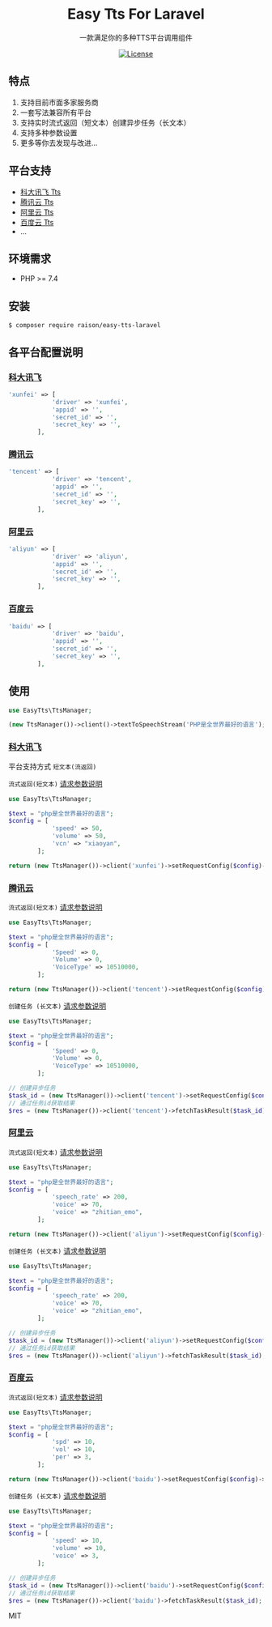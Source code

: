 <h1 align="center">Easy Tts For Laravel</h1>

<p align="center"> 一款满足你的多种TTS平台调用组件</p>

<p align="center">
<a href="https://packagist.org/packages/raison/easy-tts-laravel"><img src="https://poser.pugx.org/overtrue/easy-sms/license" alt="License"></a>
</p>


## 特点

1. 支持目前市面多家服务商
1. 一套写法兼容所有平台
1. 支持实时流式返回（短文本）创建异步任务（长文本）
1. 支持多种参数设置
1. 更多等你去发现与改进...

## 平台支持

- [科大讯飞 Tts](https://www.xfyun.cn/services/online_tts)
- [腾讯云 Tts](https://cloud.tencent.com/product/tts)
- [阿里云 Tts](https://ai.aliyun.com/nls/tts)
- [百度云 Tts](https://ai.baidu.com/tech/speech)
- ...

## 环境需求

- PHP >= 7.4

## 安装

```shell
$ composer require raison/easy-tts-laravel
```

## 各平台配置说明
### [科大讯飞](https://www.xfyun.cn/services/online_tts)

```php
'xunfei' => [
            'driver' => 'xunfei',
            'appid' => '',
            'secret_id' => '',
            'secret_key' => '',
        ],
```

### [腾讯云](https://cloud.tencent.com/product/tts)

```php
'tencent' => [
            'driver' => 'tencent',
            'appid' => '',
            'secret_id' => '',
            'secret_key' => '',
        ],
```

### [阿里云](https://ai.aliyun.com/nls/tts)

```php
'aliyun' => [
            'driver' => 'aliyun',
            'appid' => '',
            'secret_id' => '',
            'secret_key' => '',
        ],
```

### [百度云](https://ai.baidu.com/tech/speech)

```php
'baidu' => [
            'driver' => 'baidu',
            'appid' => '',
            'secret_id' => '',
            'secret_key' => '',
        ],
```


## 使用

```php
use EasyTts\TtsManager;

(new TtsManager())->client()->textToSpeechStream('PHP是全世界最好的语言');
```

### [科大讯飞](https://www.xfyun.cn/services/online_tts)

平台支持方式 `短文本(流返回)` 


`流式返回(短文本)`  [请求参数说明](https://www.xfyun.cn/services/online_tts)
```php
use EasyTts\TtsManager;

$text = "php是全世界最好的语言";
$config = [
            'speed' => 50,
            'volume' => 50,
            'vcn' => "xiaoyan",
        ];

return (new TtsManager())->client('xunfei')->setRequestConfig($config)->textToSpeechStream($text);
```

### [腾讯云](https://cloud.tencent.com/product/tts)

`流式返回(短文本)`  [请求参数说明](https://cloud.tencent.com/document/product/1073/57373)

```php
use EasyTts\TtsManager;

$text = "php是全世界最好的语言";
$config = [
            'Speed' => 0,
            'Volume' => 0,
            'VoiceType' => 10510000,
        ];

return (new TtsManager())->client('tencent')->setRequestConfig($config)->textToSpeechStream($text);
```

`创建任务 (长文本)`  [请求参数说明](https://cloud.tencent.com/document/product/1073/57373)

```php
use EasyTts\TtsManager;

$text = "php是全世界最好的语言";
$config = [
            'Speed' => 0,
            'Volume' => 0,
            'VoiceType' => 10510000,
        ];

// 创建异步任务
$task_id = (new TtsManager())->client('tencent')->setRequestConfig($config)->createTask($text);
// 通过任务id获取结果
$res = (new TtsManager())->client('tencent')->fetchTaskResult($task_id);
```

### [阿里云](https://ai.aliyun.com/nls/tts)

`流式返回(短文本)`  [请求参数说明](https://help.aliyun.com/document_detail/429509.html#sectiondiv-h8d-iax-ofm)

```php
use EasyTts\TtsManager;

$text = "php是全世界最好的语言";
$config = [
            'speech_rate' => 200,
            'voice' => 70,
            'voice' => "zhitian_emo",
        ];

return (new TtsManager())->client('aliyun')->setRequestConfig($config)->textToSpeechStream($text);
```

`创建任务 (长文本)`  [请求参数说明](https://help.aliyun.com/document_detail/130509.html#section-r1y-bhg-824)

```php
use EasyTts\TtsManager;

$text = "php是全世界最好的语言";
$config = [
            'speech_rate' => 200,
            'voice' => 70,
            'voice' => "zhitian_emo",
        ];

// 创建异步任务
$task_id = (new TtsManager())->client('aliyun')->setRequestConfig($config)->createTask($text);
// 通过任务id获取结果
$res = (new TtsManager())->client('aliyun')->fetchTaskResult($task_id);
```

### [百度云](https://ai.baidu.com/tech/speech)

`流式返回(短文本)`  [请求参数说明](https://ai.baidu.com/ai-doc/SPEECH/Qk38y8lrl)

```php
use EasyTts\TtsManager;

$text = "php是全世界最好的语言";
$config = [
            'spd' => 10,
            'vol' => 10,
            'per' => 3,
        ];

return (new TtsManager())->client('baidu')->setRequestConfig($config)->textToSpeechStream($text);
```

`创建任务 (长文本)`  [请求参数说明](https://ai.baidu.com/ai-doc/SPEECH/1ku59x8ey)

```php
use EasyTts\TtsManager;

$text = "php是全世界最好的语言";
$config = [
            'speed' => 10,
            'volume' => 10,
            'voice' => 3,
        ];

// 创建异步任务
$task_id = (new TtsManager())->client('baidu')->setRequestConfig($config)->createTask($text);
// 通过任务id获取结果
$res = (new TtsManager())->client('baidu')->fetchTaskResult($task_id);
```


MIT